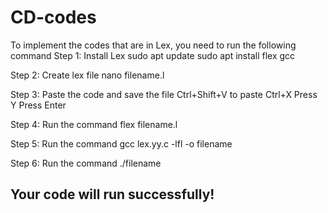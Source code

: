 # CD-codes
To implement the codes that are in Lex, you need to run the following command
Step 1: Install Lex
sudo apt update
sudo apt install flex gcc

Step 2: Create lex file
nano filename.l

Step 3: Paste the code and save the file
Ctrl+Shift+V to paste
Ctrl+X
Press Y
Press Enter

Step 4: Run the command
flex filename.l

Step 5: Run the command
gcc lex.yy.c -lfl -o filename

Step 6: Run the command
./filename

Your code will run successfully!
------------------------------------------------------------------------------------------------------------------------------------------------------------------------------

